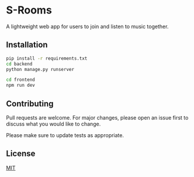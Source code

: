 # S-Rooms

A lightweight web app for users to join and listen to music together.

## Installation

```bash
pip install -r requirements.txt
cd backend
python manage.py runserver
```

```bash
cd frontend
npm run dev
```

## Contributing

Pull requests are welcome. For major changes, please open an issue first
to discuss what you would like to change.

Please make sure to update tests as appropriate.

## License

[MIT](https://choosealicense.com/licenses/mit/)
